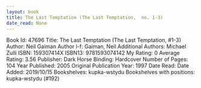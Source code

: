 ```yaml
---
layout: book
title: The Last Temptation (The Last Temptation,  no. 1-3)
date_read: None
---
```


Book Id: 47696
Title: The Last Temptation (The Last Temptation, #1-3)
Author: Neil Gaiman
Author l-f: Gaiman, Neil
Additional Authors: Michael Zulli
ISBN: 159307414X
ISBN13: 9781593074142
My Rating: 0
Average Rating: 3.56
Publisher: Dark Horse
Binding: Hardcover
Number of Pages: 104
Year Published: 2005
Original Publication Year: 1997
Date Read: 
Date Added: 2019/10/15
Bookshelves: kupka-wstydu
Bookshelves with positions: kupka-wstydu (#192)

